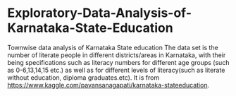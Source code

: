 # Exploratory-Data-Analysis-of-Karnataka-State-Education
Townwise data analysis of Karnataka State education
The data set is the number of literate people in different districts/areas
in Karnataka, with their being specifications such as literacy numbers
for different age groups (such as 0-6,13,14,15 etc.) as well as for
different levels of literacy(such as literate without education, diploma
graduates.etc). It is from https://www.kaggle.com/pavansanagapati/karnataka-stateeducation.

